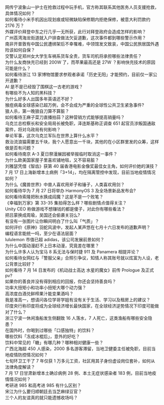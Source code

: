网传宁波象山一护士在抢救过程中玩手机，官方称其联系其他医务人员支援抢救，具体情况如何？  
如何看待小米手机因出现划痕或轻微缺陷保修期内拒绝保修，被意大利罚款约 2176 万？  
外媒评价拜登中东之行几乎一无所获，此行对拜登政府会造成怎样的影响？  
广州荔湾海龙街道就入户排查做法欠妥道歉，这次事件都到哪些警示作用？  
南非开普敦有中国公民遭绑架后不幸罹难，中领馆发文致哀，中国公民旅居国外遇险该如何自保？  
交警认定郑州女大学生车祸系货车全责，货车司机将承担哪些法律责任？  
为什么友商快充已经到 200W 了，而苹果最高还是 27W ？影响快充技术的原因可能是什么？  
如何看待浙江 13 家博物馆要求参观者承诺「历史无阳」才能预约，目前仅一家公开道歉？  
AI 是不是已经毁了围棋这一古老的游戏？  
有哪些不为人知的黑科技？  
为什么好多人出国多年英语还不好？  
猴痘病毒全球感染已超万例，会不会成为严重的全球性公共卫生紧急事件?  
狼人杀，第一晚狼自刀算不算脏？  
如何看待王麻子菜刀直播拍蒜？这种营销方式能够提高销量吗？  
乌克兰总检察长和安全局局长被免职，泽连斯基称正调查 651 起官员涉叛国通敌案件，将对乌政局有何影响？  
单论军事，这次乌克兰军队在世界上算什么水平？  
救治流浪猫需要五千块，我个人愿意出一千块，其他的在小区群里发的众筹，这样做是否有问题？  
如何看待南京 A-3 夏日祭漫展因被举报临时取消这一事件？  
为什么欧美国家屋子里喜欢铺地毯，又不容易脏？  
刘雅瑟凭借《智齿》获第 40 届香港电影金像奖最佳女主角，如何评价她的演技？  
7 月 17 日上海新增本土病例「3+14」，均在隔离管控中发现，目前当地疫情情况如何？  
为什么《魔兽世界》中兽人喜欢用斧子和锤子，人类喜欢用剑？  
如何看待华为 7 月 27 日将举办 HarmonyOS 3 及全场景新品发布会?  
如何看待索隆把秋水换成阎魔？这是不是一个败笔？  
《幸福到万家》第 33-35 集拍得怎么样？哪些剧情点值得关注？  
Unity CEO 称做游戏不想赚钱的都是傻子，对此你有哪些看法？  
把吕蒙换成周瑜，吴国还会偷袭关羽么?  
有没有一张图片让你瞬间明白了什么叫「气质」？  
如何评价《原神》羽蛇风波中，发起人某声悠在七月十六日发布的道歉声明？  
编程语言能统一吗，至少在语法层面？  
lululemon 市值已超 adidas，该公司发展前景如何？  
为什么中国动漫赶不上日本动漫，究竟差在哪里？  
为什么许多人认为宝马 8 系无法与保时捷 911 及 Panamera 相提并论？  
如何看待女网红与「警服父亲」合照引争议，知情人称其账号就以炫富为人设，老公背景比较好？  
如何看待 7 月 14 日发布的《机动战士高达 水星的魔女》前传 Prologue 及正式 pv?  
如果你的善良并没有得到相应的回报，你还会坚持善良吗？  
功率大扭矩小和功率小扭矩大哪个动力强？  
高浓度白酒兑鲜榨果汁能变果酒吗？  
我是准高一，想请问各位学哥学姐有没有关于生活、学习以及租房上的建议？  
印度央行称印度将成为全球经济增长最快国家，在全球经济逆势情况下印度可能做对了什么？  
浙江宁波一休闲渔船发生侧翻致 16 人落水，7 人死亡，这类渔船有哪些安全隐患？  
在国外时，你喝到过哪些「口感独特」的饮料？  
哪些饮料「冻成冰棍后」，意外的好吃？  
饮料中常见的「糖」有哪几种？哪种相对健康一些？  
广西北海超 450 人感染，2000 多名游客滞留，当地卫健委主任被免职，目前当地疫情防控情况如何？  
七旬环卫工干了 7 年仅获 1 万多元工资，社区用其子身份虚设岗位套补，如何从法律角度解读？  
7 月 17 日甘肃新增本土确诊病例 28 例、本土无症状感染者 183 例，目前当地疫情情况如何？  
考研进 985 和高考进 985 有什么区别？  
宋江为什么要归顺朝廷去当芝麻绿豆官？  
三个人的友谊真的就只能遗憾收场吗？  

